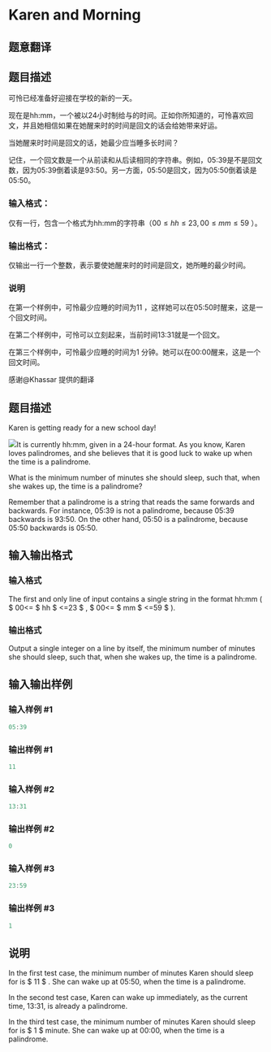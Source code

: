 # Karen and Morning

## 题意翻译

## 题目描述

可怜已经准备好迎接在学校的新的一天。

现在是hh:mm，一个被以24小时制给与的时间。正如你所知道的，可怜喜欢回文，并且她相信如果在她醒来时的时间是回文的话会给她带来好运。

当她醒来时时间是回文的话，她最少应当睡多长时间？

记住，一个回文数是一个从前读和从后读相同的字符串。例如，05:39是不是回文数，因为05:39倒着读是93:50。另一方面，05:50是回文，因为05:50倒着读是05:50。

### 输入格式：

仅有一行，包含一个格式为hh:mm的字符串（$00\leq hh\leq23,00\leq mm\leq59$ ）。

### 输出格式：

仅输出一行一个整数，表示要使她醒来时的时间是回文，她所睡的最少时间。

### 说明

在第一个样例中，可怜最少应睡的时间为$11$ ，这样她可以在05:50时醒来，这是一个回文时间。

在第二个样例中，可怜可以立刻起来，当前时间13:31就是一个回文。

在第三个样例中，可怜最少应睡的时间为$1$ 分钟。她可以在00:00醒来，这是一个回文时间。

感谢@Khassar 提供的翻译

## 题目描述

Karen is getting ready for a new school day!

![](https://cdn.luogu.com.cn/upload/vjudge_pic/CF816A/d9d19918bc23426418750518f0726b72abe028b5.png)It is currently hh:mm, given in a 24-hour format. As you know, Karen loves palindromes, and she believes that it is good luck to wake up when the time is a palindrome.

What is the minimum number of minutes she should sleep, such that, when she wakes up, the time is a palindrome?

Remember that a palindrome is a string that reads the same forwards and backwards. For instance, 05:39 is not a palindrome, because 05:39 backwards is 93:50. On the other hand, 05:50 is a palindrome, because 05:50 backwards is 05:50.

## 输入输出格式

### 输入格式

The first and only line of input contains a single string in the format hh:mm ( $ 00<= $ hh $ <=23 $ , $ 00<= $ mm $ <=59 $ ).

### 输出格式

Output a single integer on a line by itself, the minimum number of minutes she should sleep, such that, when she wakes up, the time is a palindrome.

## 输入输出样例

### 输入样例 #1

```cpp
05:39

```
### 输出样例 #1

```cpp
11

```
### 输入样例 #2

```cpp
13:31

```
### 输出样例 #2

```cpp
0

```
### 输入样例 #3

```cpp
23:59

```
### 输出样例 #3

```cpp
1

```
## 说明

In the first test case, the minimum number of minutes Karen should sleep for is $ 11 $ . She can wake up at 05:50, when the time is a palindrome.

In the second test case, Karen can wake up immediately, as the current time, 13:31, is already a palindrome.

In the third test case, the minimum number of minutes Karen should sleep for is $ 1 $ minute. She can wake up at 00:00, when the time is a palindrome.

